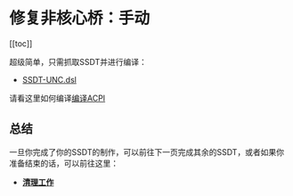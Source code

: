 # 修复非核心桥：手动

[[toc]]

超级简单，只需抓取SSDT并进行编译：

* [SSDT-UNC.dsl](https://github.com/acidanthera/OpenCorePkg/tree/master/Docs/AcpiSamples/Source/SSDT-UNC.dsl)

请看这里如何编译[编译ACPI](/Manual/compile.md)

## 总结

一旦你完成了你的SSDT的制作，可以前往下一页完成其余的SSDT，或者如果你准备结束的话，可以前往这里：

* [**清理工作**](/cleanup.md)
